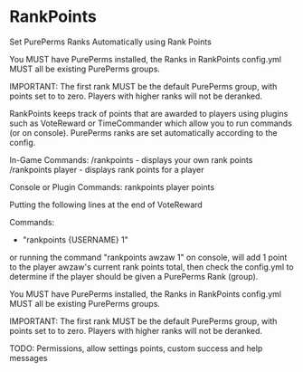 # RankPoints
Set PurePerms Ranks Automatically using Rank Points

You MUST have PurePerms installed, the Ranks in RankPoints config.yml MUST all be existing PurePerms groups.

IMPORTANT:
The first rank MUST be the default PurePerms group, with points set to to zero.  Players with higher ranks will not be deranked.

RankPoints keeps track of points that are awarded to players using plugins such as VoteReward or TimeCommander which allow you to run commands (or on console).  PurePerms ranks are set automatically according to the config.

In-Game Commands:
/rankpoints - displays your own rank points
/rankpoints player - displays rank points for a player

Console or Plugin Commands:
rankpoints player points

Putting the following lines at the end of VoteReward

Commands:
  - "rankpoints {USERNAME} 1"

or running the command "rankpoints awzaw 1" on console, will add 1 point to the player awzaw's current rank points total, then check the config.yml to determine if the player should be given a  PurePerms Rank (group).

You MUST have PurePerms installed, the Ranks in RankPoints config.yml MUST all be existing PurePerms groups.

IMPORTANT:
The first rank MUST be the default PurePerms group, with points set to to zero.  Players with higher ranks will not be deranked.

TODO:
Permissions, allow settings points, custom success and help messages
